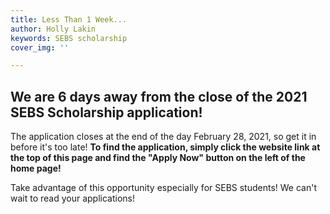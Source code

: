 ```yaml
---
title: Less Than 1 Week...
author: Holly Lakin
keywords: SEBS scholarship
cover_img: ''

---
```

## We are 6 days away from the close of the 2021 SEBS Scholarship application!

The application closes at the end of the day February 28, 2021, so get it in before it's too late! **To find the application, simply click the website link at the top of this page and find the "Apply Now" button on the left of the home page!** 

Take advantage of this opportunity especially for SEBS students! We can't wait to read your applications!